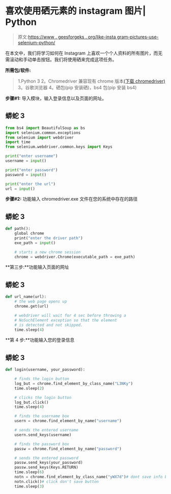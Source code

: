 # 喜欢使用硒元素的 instagram 图片| Python

> 原文:[https://www . geesforgeks . org/like-insta gram-pictures-use-selenium-python/](https://www.geeksforgeeks.org/like-instagram-pictures-using-selenium-python/)

在本文中，我们将学习如何在 Instagram 上喜欢一个个人资料的所有图片，而无需滚动和手动单击按钮。我们将使用硒来完成这项任务。

**所需包/软件:**

> 1.Python 3
> 2。Chromedriver 兼容现有 chrome 版本[(下载 chromedriver)](https://chromedriver.chromium.org/downloads)
> 3。谷歌浏览器
> 4。硒包(pip 安装硒)，bs4 包(pip 安装 bs4)

**步骤#1:** 导入模块，输入登录信息以及页面的网址。

## 蟒蛇 3

```py
from bs4 import BeautifulSoup as bs
import selenium.common.exceptions
from selenium import webdriver
import time
from selenium.webdriver.common.keys import Keys

print("enter username")
username = input()

print("enter password")
password = input()

print("enter the url")
url = input()
```

**步骤#2:** 功能输入 chromedriver.exe 文件在您的系统中存在的路径

## 蟒蛇 3

```py
def path(): 
    global chrome
    print("enter the driver path")
    exe_path = input()

    # starts a new chrome session
    chrome = webdriver.Chrome(executable_path = exe_path)
```

**第三步:**功能输入页面的网址

## 蟒蛇 3

```py
def url_name(url): 
    # the web page opens up
    chrome.get(url)

    # webdriver will wait for 4 sec before throwing a 
    # NoSuchElement exception so that the element
    # is detected and not skipped.
    time.sleep(4)
```

**第 4 步:**功能输入您的登录信息

## 蟒蛇 3

```py
def login(username, your_password):

    # finds the login button
    log_but = chrome.find_element_by_class_name("L3NKy")
    time.sleep(2)

    # clicks the login button
    log_but.click()   
    time.sleep(4)

    # finds the username box
    usern = chrome.find_element_by_name("username")   

    # sends the entered username
    usern.send_keys(username)  

    # finds the password box
    passw = chrome.find_element_by_name("password")   

    # sends the entered password
    passw.send_keys(your_password)     
    passw.send_keys(Keys.RETURN)
    time.sleep(6)
    notn = chrome.find_element_by_class_name("yWX7d")# dont save info button
    notn.click()# click don't save button
    time.sleep(3)
```